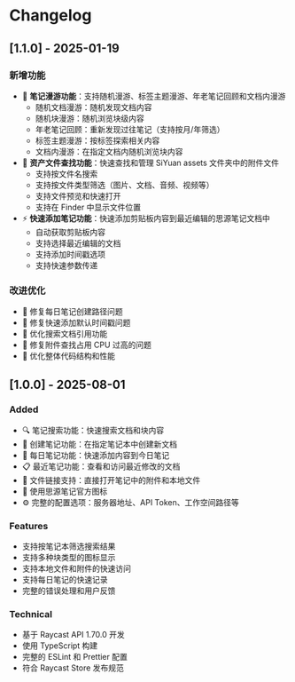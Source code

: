# Changelog

## [1.1.0] - 2025-01-19

### 新增功能
- 🧭 **笔记漫游功能**：支持随机漫游、标签主题漫游、年老笔记回顾和文档内漫游
  - 随机文档漫游：随机发现文档内容
  - 随机块漫游：随机浏览块级内容
  - 年老笔记回顾：重新发现过往笔记（支持按月/年筛选）
  - 标签主题漫游：按标签探索相关内容
  - 文档内漫游：在指定文档内随机浏览块内容
- 📎 **资产文件查找功能**：快速查找和管理 SiYuan assets 文件夹中的附件文件
  - 支持按文件名搜索
  - 支持按文件类型筛选（图片、文档、音频、视频等）
  - 支持文件预览和快速打开
  - 支持在 Finder 中显示文件位置
- ⚡ **快速添加笔记功能**：快速添加剪贴板内容到最近编辑的思源笔记文档中
  - 自动获取剪贴板内容
  - 支持选择最近编辑的文档
  - 支持添加时间戳选项
  - 支持快速参数传递

### 改进优化
- 🔧 修复每日笔记创建路径问题
- 🔧 修复快速添加默认时间戳问题
- 🔧 优化搜索文档引用功能
- 🔧 修复附件查找占用 CPU 过高的问题
- 🔧 优化整体代码结构和性能

## [1.0.0] - 2025-08-01

### Added
- 🔍 笔记搜索功能：快速搜索文档和块内容
- 📝 创建笔记功能：在指定笔记本中创建新文档  
- 📅 每日笔记功能：快速添加内容到今日笔记
- 📋 最近笔记功能：查看和访问最近修改的文档
- 📎 文件链接支持：直接打开笔记中的附件和本地文件
- 🎨 使用思源笔记官方图标
- ⚙️ 完整的配置选项：服务器地址、API Token、工作空间路径等

### Features
- 支持按笔记本筛选搜索结果
- 支持多种块类型的图标显示
- 支持本地文件和附件的快速访问
- 支持每日笔记的快速记录
- 完整的错误处理和用户反馈

### Technical
- 基于 Raycast API 1.70.0 开发
- 使用 TypeScript 构建
- 完整的 ESLint 和 Prettier 配置
- 符合 Raycast Store 发布规范